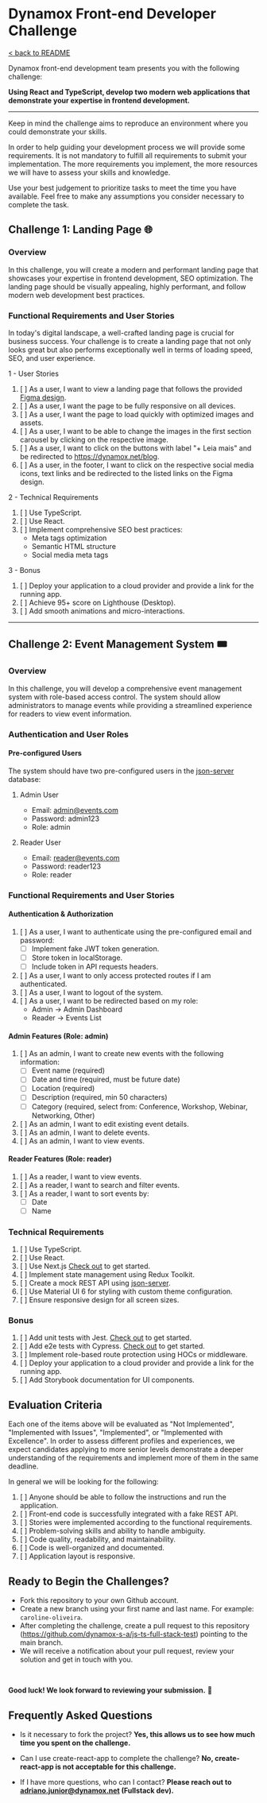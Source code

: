 # Dynamox Front-end Developer Challenge

[< back to README](./README.md)

Dynamox front-end development team presents you with the following challenge:

**Using React and TypeScript, develop two modern web applications that demonstrate your expertise in frontend development.**

---

Keep in mind the challenge aims to reproduce an environment where you could demonstrate your skills. 

In order to help guiding your development process we will provide some requirements. It is not mandatory to fulfill all requirements to submit your implementation. The more requirements you implement, the more resources we will have to assess your skills and knowledge. 

Use your best judgement to prioritize tasks to meet the time you have available. Feel free to make any assumptions you consider necessary to complete the task.

## Challenge 1: Landing Page 🌐

### Overview
In this challenge, you will create a modern and performant landing page that showcases your expertise in frontend development, SEO optimization. The landing page should be visually appealing, highly performant, and follow modern web development best practices.

### Functional Requirements and User Stories

In today's digital landscape, a well-crafted landing page is crucial for business success. Your challenge is to create a landing page that not only looks great but also performs exceptionally well in terms of loading speed, SEO, and user experience.

1 - User Stories
1. [ ] As a user, I want to view a landing page that follows the provided [Figma design](https://www.figma.com/design/nN7CabevxBoFEoje0XZJ84/Test---Frontend---2025?node-id=365-20626&t=17l4SwF33pbLEndT-1).
2. [ ] As a user, I want the page to be fully responsive on all devices.
3. [ ] As a user, I want the page to load quickly with optimized images and assets.
4. [ ] As a user, I want to be able to change the images in the first section carousel by clicking on the respective image.
5. [ ] As a user, I want to click on the buttons with label "+ Leia mais" and be redirected to https://dynamox.net/blog.
6. [ ] As a user, in the footer, I want to click on the respective social media icons, text links and be redirected to the listed links on the Figma design.


2 - Technical Requirements
1. [ ] Use TypeScript.
2. [ ] Use React.
3. [ ] Implement comprehensive SEO best practices:
   - Meta tags optimization
   - Semantic HTML structure
   - Social media meta tags


3 - Bonus
1. [ ] Deploy your application to a cloud provider and provide a link for the running app.
2. [ ] Achieve 95+ score on Lighthouse (Desktop). 
3. [ ] Add smooth animations and micro-interactions.


---

## Challenge 2: Event Management System 🎟️

### Overview
In this challenge, you will develop a comprehensive event management system with role-based access control. The system should allow administrators to manage events while providing a streamlined experience for readers to view event information.

### Authentication and User Roles

#### Pre-configured Users
The system should have two pre-configured users in the [json-server](https://www.npmjs.com/package/json-server) database:
1. Admin User
   - Email: admin@events.com
   - Password: admin123
   - Role: admin

2. Reader User
   - Email: reader@events.com
   - Password: reader123
   - Role: reader

### Functional Requirements and User Stories

#### Authentication & Authorization
1. [ ] As a user, I want to authenticate using the pre-configured email and password:
   - [ ] Implement fake JWT token generation.
   - [ ] Store token in localStorage.
   - [ ] Include token in API requests headers.
2. [ ] As a user, I want to only access protected routes if I am authenticated.
3. [ ] As a user, I want to logout of the system.
4. [ ] As a user, I want to be redirected based on my role:
   - Admin -> Admin Dashboard
   - Reader -> Events List

#### Admin Features (Role: admin)
1. [ ] As an admin, I want to create new events with the following information:
   - [ ] Event name (required)
   - [ ] Date and time (required, must be future date)
   - [ ] Location (required)
   - [ ] Description (required, min 50 characters)
   - [ ] Category (required, select from: Conference, Workshop, Webinar, Networking, Other)
2. [ ] As an admin, I want to edit existing event details.
3. [ ] As an admin, I want to delete events.
4. [ ] As an admin, I want to view events.

#### Reader Features (Role: reader)
1. [ ] As a reader, I want to view events.
2. [ ] As a reader, I want to search and filter events.
3. [ ] As a reader, I want to sort events by:
   - [ ] Date
   - [ ] Name
### Technical Requirements
1. [ ] Use TypeScript.
1. [ ] Use React.
2. [ ] Use Next.js [Check out](https://nextjs.org/docs/getting-started) to get started.
3. [ ] Implement state management using Redux Toolkit.
4. [ ] Create a mock REST API using [json-server](https://www.npmjs.com/package/json-server).
5. [ ] Use Material UI 6 for styling with custom theme configuration.
6. [ ] Ensure responsive design for all screen sizes.

### Bonus
1. [ ] Add unit tests with Jest. [Check out](https://jestjs.io/docs/getting-started) to get started.
2. [ ] Add e2e tests with Cypress. [Check out](https://docs.cypress.io/guides/getting-started/installing-cypress) to get started.
3. [ ] Implement role-based route protection using HOCs or middleware.
4. [ ] Deploy your application to a cloud provider and provide a link for the running app.
5. [ ] Add Storybook documentation for UI components.

## Evaluation Criteria

Each one of the items above will be evaluated as "Not Implemented", "Implemented with Issues", "Implemented", or "Implemented with Excellence". In order to assess different profiles and experiences, we expect candidates applying to more senior levels demonstrate a deeper understanding of the requirements and implement more of them in the same deadline.

In general we will be looking for the following:
1. [ ] Anyone should be able to follow the instructions and run the application.
2. [ ] Front-end code is successfully integrated with a fake REST API.
3. [ ] Stories were implemented according to the functional requirements.
4. [ ] Problem-solving skills and ability to handle ambiguity.
5. [ ] Code quality, readability, and maintainability.
6. [ ] Code is well-organized and documented.
7. [ ] Application layout is responsive.

## Ready to Begin the Challenges?

* Fork this repository to your own Github account.
* Create a new branch using your first name and last name. For example: `caroline-oliveira`.
* After completing the challenge, create a pull request to this repository (https://github.com/dynamox-s-a/js-ts-full-stack-test) pointing to the main branch.
* We will receive a notification about your pull request, review your solution and get in touch with you.
<br>

**Good luck! We look forward to reviewing your submission.** 🚀

## Frequently Asked Questions

* Is it necessary to fork the project?
  **Yes, this allows us to see how much time you spent on the challenge.**

* Can I use create-react-app to complete the challenge?
  **No, create-react-app is not acceptable for this challenge.**

* If I have more questions, who can I contact?
  **Please reach out to <adriano.junior@dynamox.net> (Fullstack dev).**
